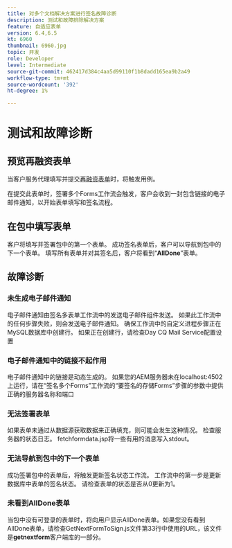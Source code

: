 ```yaml
---
title: 对多个文档解决方案进行签名故障诊断
description: 测试和故障排除解决方案
feature: 自适应表单
version: 6.4,6.5
kt: 6960
thumbnail: 6960.jpg
topic: 开发
role: Developer
level: Intermediate
source-git-commit: 462417d384c4aa5d99110f1b8dadd165ea9b2a49
workflow-type: tm+mt
source-wordcount: '392'
ht-degree: 1%

---
```



# 测试和故障诊断


## 预览再融资表单

当客户服务代理填写并提交[再融资表单](http://localhost:4502/content/dam/formsanddocuments/formsandsigndemo/refinanceform/jcr:content?wcmmode=disabled)时，将触发用例。

在提交此表单时，签署多个Forms工作流会触发，客户会收到一封包含链接的电子邮件通知，以开始表单填写和签名流程。

## 在包中填写表单

客户将填写并签署包中的第一个表单。 成功签名表单后，客户可以导航到包中的下一个表单。 填写所有表单并对其签名后，客户将看到“**AllDone**”表单。

## 故障诊断

### 未生成电子邮件通知

电子邮件通知由签名多表单工作流中的发送电子邮件组件发送。 如果此工作流中的任何步骤失败，则会发送电子邮件通知。 确保工作流中的自定义进程步骤正在MySQL数据库中创建行。 如果正在创建行，请检查Day CQ Mail Service配置设置

### 电子邮件通知中的链接不起作用

电子邮件通知中的链接是动态生成的。 如果您的AEM服务器未在localhost:4502上运行，请在“签名多个Forms”工作流的“要签名的存储Forms”步骤的参数中提供正确的服务器名称和端口

### 无法签署表单

如果表单未通过从数据源获取数据来正确填充，则可能会发生这种情况。 检查服务器的状态日志。 fetchformdata.jsp将一些有用的消息写入stdout。

### 无法导航到包中的下一个表单

成功签署包中的表单后，将触发更新签名状态工作流。 工作流中的第一步是更新数据库中表单的签名状态。 请检查表单的状态是否从0更新为1。

### 未看到AllDone表单

当包中没有可登录的表单时，将向用户显示AllDone表单。如果您没有看到AllDone表单，请检查GetNextFormToSign.js文件第33行中使用的URL，该文件是&#x200B;**getnextform**&#x200B;客户端库的一部分。












